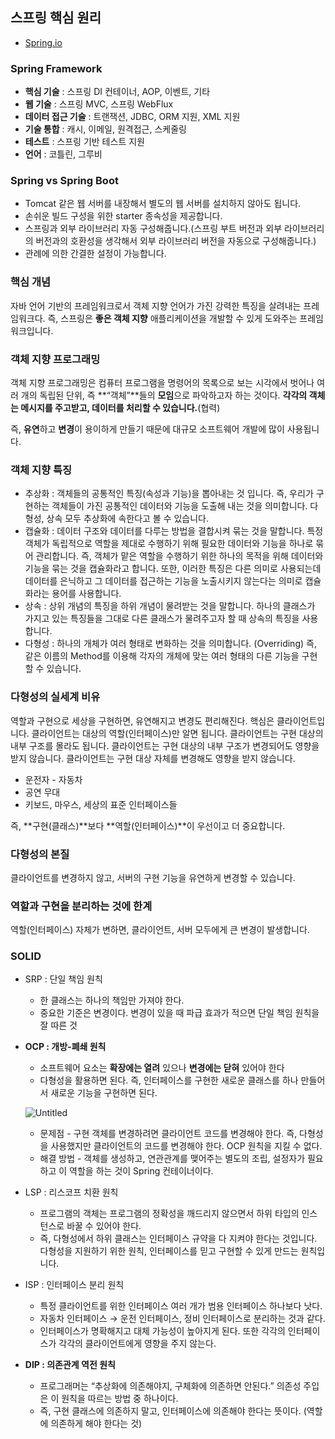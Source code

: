 ## 스프링 핵심 원리

- [Spring.io](https://spring.io/)

### Spring Framework

- **핵심 기술** : 스프링 DI 컨테이너, AOP, 이벤트, 기타
- **웹 기술** : 스프링 MVC, 스프링 WebFlux
- **데이터 접근 기술** : 트랜잭션, JDBC, ORM 지원, XML 지원
- **기술 통합** : 캐시, 이메일, 원격접근, 스케줄링
- **테스트** : 스프링 기반 테스트 지원
- **언어** : 코틀린, 그루비

### Spring vs Spring Boot

- Tomcat 같은 웹 서버를 내장해서 별도의 웹 서버를 설치하지 않아도 됩니다.
- 손쉬운 빌드 구성을 위한 starter 종속성을 제공합니다.
- 스프링과 외부 라이브러리 자동 구성해줍니다.(스프링 부트 버전과 외부 라이브러리의 버전과의 호환성을 생각해서 외부 라이브러리 버전을 자동으로 구성해줍니다.)
- 관례에 의한 간결한 설정이 가능합니다.

### 핵심 개념

자바 언어 기반의 프레임워크로서 객체 지향 언어가 가진 강력한 특징을 살려내는 프레임워크다. 즉, 스프링은 **좋은 객체 지향** 애플리케이션을 개발할 수 있게 도와주는 프레임워크입니다.

### 객체 지향 프로그래밍

객체 지향 프로그래밍은 컴퓨터 프로그램을 명령어의 목록으로 보는 시각에서 벗어나 여러 개의 독립된 단위, 즉 **“객체”**들의 **모임**으로 파악하고자 하는 것이다. **각각의 객체는 메시지를 주고받고, 데이터를 처리할 수 있습니다.**(협력)

즉, **유연**하고 **변경**이 용이하게 만들기 때문에 대규모 소프트웨어 개발에 많이 사용됩니다.

### 객체 지향 특징

- 추상화 : 객체들의 공통적인 특징(속성과 기능)을 뽑아내는 것 입니다. 즉, 우리가 구현하는 객체들이 가진 공통적인 데이터와 기능을 도출해 내는 것을 의미합니다. 다형성, 상속 모두 추상화에 속한다고 볼 수 있습니다.
- 캡슐화 : 데이터 구조와 데이터를 다루는 방법을 결합시켜 묶는 것을 말합니다. 특정 객체가 독립적으로 역할을 제대로 수행하기 위해 필요한 데이터와 기능을 하나로 묶어 관리합니다. 즉, 객체가 맡은 역할을 수행하기 위한 하나의 목적을 위해 데이터와 기능을 묶는 것을 캡슐화라고 합니다. 또한, 이러한 특징은 다른 의미로 사용되는데 데이터를 은닉하고 그 데이터를 접근하는 기능을 노출시키지 않는다는 의미로 캡슐화라는 용어를 사용합니다.
- 상속 : 상위 개념의 특징을 하위 개념이 물려받는 것을 말합니다. 하나의 클래스가 가지고 있는 특징들을 그대로 다른 클래스가 물려주고자 할 때 상속의 특징을 사용합니다.
- 다형성 : 하나의 개체가 여러 형태로 변화하는 것을 의미합니다. (Overriding) 즉, 같은 이름의 Method를 이용해 각자의 개체에 맞는 여러 형태의 다른 기능을 구현할 수 있습니다.

### 다형성의 실세계 비유

역할과 구현으로 세상을 구현하면, 유연해지고 변경도 편리해진다. 핵심은 클라이언트입니다. 클라이언트는 대상의 역할(인터페이스)만 알면 됩니다. 클라이언트는 구현 대상의 내부 구조를 몰라도 됩니다. 클라이언트는 구현 대상의 내부 구조가 변경되어도 영향을 받지 않습니다. 클라이언트는 구현 대상 자체를 변경해도 영향을 받지 않습니다.

- 운전자 - 자동차
- 공연 무대
- 키보드, 마우스, 세상의 표준 인터페이스들

즉, **구현(클래스)**보다 **역할(인터페이스)**이 우선이고 더 중요합니다.

### 다형성의 본질

클라이언트를 변경하지 않고, 서버의 구현 기능을 유연하게 변경할 수 있습니다.

### 역할과 구현을 분리하는 것에 한계

역할(인터페이스) 자체가 변하면, 클라이언트, 서버 모두에게 큰 변경이 발생합니다.

### SOLID

- SRP : 단일 책임 원칙
    - 한 클래스는 하나의 책임만 가져야 한다.
    - 중요한 기준은 변경이다. 변경이 있을 때 파급 효과가 적으면 단일 책임 원칙을 잘 따른 것
- **OCP : 개방-폐쇄 원칙**
    - 소프트웨어 요소는 **확장에는 열려** 있으나 **변경에는 닫혀** 있어야 한다
    - 다형성을 활용하면 된다. 즉, 인터페이스를 구현한 새로운 클래스를 하나 만들어서 새로운 기능을 구현하면 된다.
    
    ![Untitled](https://s3.us-west-2.amazonaws.com/secure.notion-static.com/38c12bde-9436-409c-bfb4-3cf41805c1fd/Untitled.png?X-Amz-Algorithm=AWS4-HMAC-SHA256&X-Amz-Content-Sha256=UNSIGNED-PAYLOAD&X-Amz-Credential=AKIAT73L2G45EIPT3X45%2F20220323%2Fus-west-2%2Fs3%2Faws4_request&X-Amz-Date=20220323T123120Z&X-Amz-Expires=86400&X-Amz-Signature=c4c22f73b3e542f880037f0247c643d4b5fa4b5b113ca9c1d04de3861663ba36&X-Amz-SignedHeaders=host&response-content-disposition=filename%20%3D%22Untitled.png%22&x-id=GetObject)
    
    - 문제점 - 구현 객체를 변경하려면 클라이언트 코드를 변경해야 한다. 즉, 다형성을 사용했지만 클라이언트의 코드를 변경해야 한다. OCP 원칙을 지킬 수 없다.
    - 해결 방법 - 객체를 생성하고, 연관관계를 맺어주는 별도의 조립, 설정자가 필요하고 이 역할을 하는 것이 Spring 컨테이너이다.
- LSP : 리스코프 치환 원칙
    - 프로그램의 객체는 프로그램의 정확성을 깨드리지 않으면서 하위 타입의 인스턴스로 바꿀 수 있어야 한다.
    - 즉, 다형성에서 하위 클래스는 인터페이스 규약을 다 지켜야 한다는 것입니다. 다형성을 지원하기 위한 원칙, 인터페이스를 믿고 구현할 수 있게 만드는 원칙입니다.
- ISP : 인터페이스 분리 원칙
    - 특정 클라이언트를 위한 인터페이스 여러 개가 범용 인터페이스 하나보다 낫다.
    - 자동차 인터페이스 → 운전 인터페이스, 정비 인터페이스로 분리하는 것과 같다.
    - 인터페이스가 명확해지고 대체 가능성이 높아지게 된다. 또한 각각의 인터페이스가 각각의 클라이언트에게 영향을 주지 않는다.
- **DIP : 의존관계 역전 원칙**
    - 프로그래머는 “추상화에 의존해야지, 구체화에 의존하면 안된다.” 의존성 주입은 이 원칙을 따르는 방법 중 하나이다.
    - 즉, 구현 클래스에 의존하지 말고, 인터페이스에 의존해야 한다는 뜻이다. (역할에 의존하게 해야 한다는 것)
